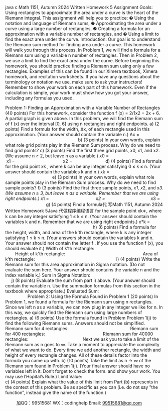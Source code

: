 java c
Math 1151, Autumn 2024
Written Homework 5
Assignment Goals: Using rectangles to approximate the area under a curve is the heart of the Riemann integral. This assignment will help you to practice:
❼ Using the notation and language of Riemann sums,
❼ Approximating the area under a curve using a large number of rectangles,
❼ Creating a formula for an approximation with a variable number of rectangles, and
❼ Using a limit to find the exact area under the curve.
Introduction:
Our goal is to understand the Riemann sum method for finding area under a curve. This homework will walk you through this process. In Problem 1, we will find a formula for a Riemann sum using a variable n number of rectangles. Then in Problem 2, we use a limit to find the exact area under the curve.
Before beginning this homework, you should practice finding a Riemann sum using only a few rectangles. Examples of this can be found in our Ximera textbook, Ximera homework, and recitation worksheets. If you have any questions about the terminology or notation we use, make sure to ask your instructors!
Remember to show your work on each part of this homework. Even if the calculation is simple, your work must show how you got your answer, including any formulas you used.

Problem 1: Finding an Approximation with a Variable Number of Rectangles (40 points)
For this homework, consider the function f (x) = 2/1x2 − 2x + 6. A partial graph is given above.
In this problem, we will find the Riemann sum of f (x) over the interval [0, 6] using n rectangles and right endpoints.
a) (2 points) Find a formula for the width, ∆x, of each rectangle used in this approximation.
(Your answer should contain the variable n.)
∆x =                                                                              
b) (3 points) In your own words, explain what role grid points play in the Riemann Sum process. Why do we need to find grid points?
c) (3 points) Find the first three grid points, x0, x1, and x2. (We assume n ≥ 2, but leave n as a variable.)
x0 =                                          x1 =                                       x2 =                          
d) (4 points) Find a formula for the grid point xk , where k can be any integer satisfying 0 ≤ k ≤ n.
(Your answer should contain the variables k and n.)
xk =                                                                                
e) (3 points) In your own words, explain what role sample points play in the Riemann Sum process. Why do we need to find sample points?
f) (3 points) Find the first three sample points, x*1, x*2, and x*3.
(We assume n ≥ 3, but leave n as a variable. Remember that we are using right endpoints.)
x*1 =                                      x*2 =                                     x*3 =                                  
g) (4 points) Find a formula代 写Math 1151, Autumn 2024 Written Homework 5Java
代做程序编程语言 for the sample point xk∗, where k can be any integer satisfying 1 ≤ k ≤ n.
(Your answer should contain the variables k and n. Remember that we are using right endpoints.)
x*k =                                                                                
h) (6 points) Find a formula for the height, width, and area of the k’th rectangle, where k is any integer satisfying 1 ≤ k ≤ n. (Your answers should contain the variables k and n. Your answer should not contain the letter f . If you use the function f (x), you should evaluate it.)
Width of k’th rectangle:                                                               
Height of k’th rectangle:                                                              
Area of k’th rectangle:                                                                 
i) (4 points) Write the Riemann sum for this area approximation in Sigma notation.
(Do not evaluate the sum here. Your answer should contains the variable n and the index variable k.)
Sum in Sigma Notation:                                                               
j) (8 points) Evaluate the sum from part i) above.
(Your answer should contain the variable n. Use the summation formulas from this section in the textbook where appropriate.)
Evaluated Sum:                                                                     
Problem 2: Using the Formula Found in Problem 1 (20 points)
In Problem 1, we found a formula for the Riemann sum using n rectangles. Since we left n as a variable, we can now plug in any integer we like for n. In this way, we quickly find the Riemann sum using large numbers of rectangles.
a) (6 points) Use the formula found in Problem Problem 1(j) to find the following Riemann sums.
Answers should not be simplified.
Riemann sum for 4 rectangles:                                                 
Riemann sum for 400 rectangles:                                              
Riemann sum for 40000 rectangles:                                           
Next we ask you to take a limit of the Riemann sum as n goes to ∞. Take a moment to appreciate the complexity of what we want to do. Every time we add another rectangle, the width and height of every rectangle changes. All of these details factor into the formula you came up with.
b) (10 points) Take the limit as n → ∞ of the Riemann sum found in Problem 1(j). (Your final answer should have no variables left in it. Don’t forget to check the form. and show your work. You may use l’Hopital’s Rule.)
Limit Value:                                                                
c) (4 points) Explain what the value of this limit from Part (b) represents in the context of this problem. Be as specific as you can (i.e. do not say ”the function”, instead give the name of the function.)







         
加QQ：99515681  WX：codinghelp  Email: 99515681@qq.com
